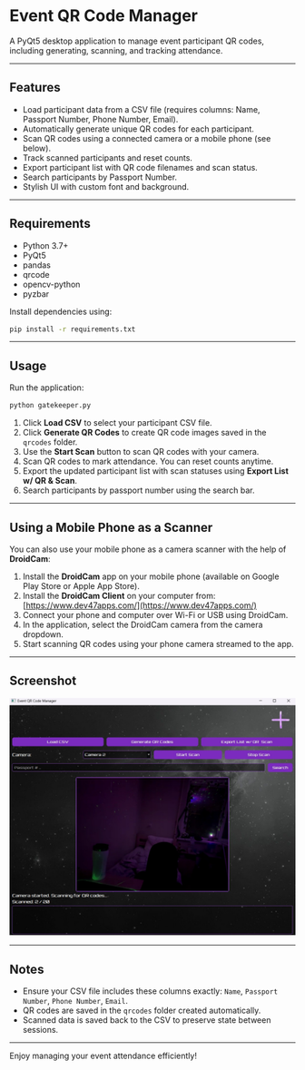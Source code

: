 # Event QR Code Manager

A PyQt5 desktop application to manage event participant QR codes, including generating, scanning, and tracking attendance.

---

## Features

- Load participant data from a CSV file (requires columns: Name, Passport Number, Phone Number, Email).
- Automatically generate unique QR codes for each participant.
- Scan QR codes using a connected camera or a mobile phone (see below).
- Track scanned participants and reset counts.
- Export participant list with QR code filenames and scan status.
- Search participants by Passport Number.
- Stylish UI with custom font and background.

---

## Requirements

- Python 3.7+
- PyQt5
- pandas
- qrcode
- opencv-python
- pyzbar

Install dependencies using:

```bash
pip install -r requirements.txt
````

---

## Usage

Run the application:

```bash
python gatekeeper.py
```

1. Click **Load CSV** to select your participant CSV file.
2. Click **Generate QR Codes** to create QR code images saved in the `qrcodes` folder.
3. Use the **Start Scan** button to scan QR codes with your camera.
4. Scan QR codes to mark attendance. You can reset counts anytime.
5. Export the updated participant list with scan statuses using **Export List w/ QR & Scan**.
6. Search participants by passport number using the search bar.

---

## Using a Mobile Phone as a Scanner

You can also use your mobile phone as a camera scanner with the help of **DroidCam**:

1. Install the **DroidCam** app on your mobile phone (available on Google Play Store or Apple App Store).
2. Install the **DroidCam Client** on your computer from: [https://www.dev47apps.com/](https://www.dev47apps.com/)
3. Connect your phone and computer over Wi-Fi or USB using DroidCam.
4. In the application, select the DroidCam camera from the camera dropdown.
5. Start scanning QR codes using your phone camera streamed to the app.

---

## Screenshot

![App Screenshot](Screenshot.jpg)

---

## Notes

* Ensure your CSV file includes these columns exactly: `Name`, `Passport Number`, `Phone Number`, `Email`.
* QR codes are saved in the `qrcodes` folder created automatically.
* Scanned data is saved back to the CSV to preserve state between sessions.

---

Enjoy managing your event attendance efficiently!

```
